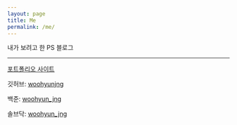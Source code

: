 ```yaml
---
layout: page
title: Me
permalink: /me/
---
```


내가 보려고 한 PS 블로그

***

[포트폴리오 사이트](https://woohyunjng.github.io)

깃허브: [woohyunjng](https://github.com/woohyunjng)

백준: [woohyun_jng](https://www.acmicpc.net/user/woohyun_jng)

솔브닥: [woohyun_jng](https://solved.ac/profile/woohyun_jng)
